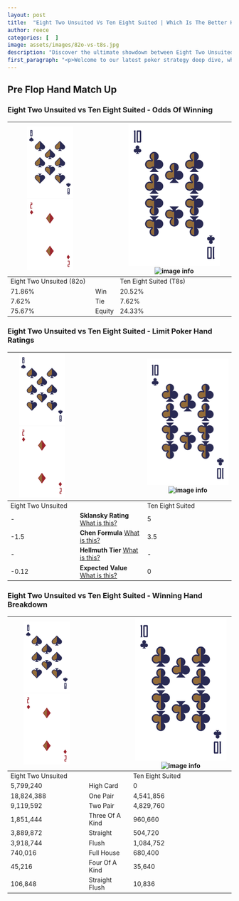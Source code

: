 ```yaml
---
layout: post
title:  "Eight Two Unsuited Vs Ten Eight Suited | Which Is The Better Hand In Poker? A Complete Guide"
author: reece
categories: [  ]
image: assets/images/82o-vs-t8s.jpg
description: "Discover the ultimate showdown between Eight Two Unsuited and Ten Eight Suited in poker! Uncover the odds, strategies, and scenarios where one hand triumphs over the other. Get ready to up your poker game with this thrilling analysis."
first_paragraph: "<p>Welcome to our latest poker strategy deep dive, where we're pitting two distinct hands against each other in a high-stakes showdown: Eight Two Unsuited vs Ten Eight Suited.</p><p>In the dynamic world of poker, every decision counts, and knowing which hand holds the upper hand is key to your success at the table.</p><p>In this article, we'll dissect these two hands, explore the scenarios where one dominates the other, and equip you with the knowledge to make strategic choices that can tip the odds in your favor.</p><p>Get ready to unravel the intriguing dynamics of these poker hands and elevate your game to new heights.</p>"
---
```




[comment]: # (sp0)

## Pre Flop Hand Match Up

<div class="table hand-ratings" markdown="1"> 



### Eight Two Unsuited vs Ten Eight Suited - Odds Of Winning


    
| ![image info](assets/images/hand1/8.png) ![image info](assets/images/hand1/2o.png) |  | ![image info](assets/images/hand2/T.png) ![image info](assets/images/hand2/8s.png) |
| -------- | -------- | -------- |
| Eight Two Unsuited (82o) |  | Ten Eight Suited (T8s) |
| 71.86% | Win | 20.52% |
| 7.62% | Tie | 7.62% |
| 75.67% | Equity | 24.33% |




[comment]: # (sp1)



### Eight Two Unsuited vs Ten Eight Suited - Limit Poker Hand Ratings


    
| ![image info](assets/images/hand1/8.png) ![image info](assets/images/hand1/2o.png) |  | ![image info](assets/images/hand2/T.png) ![image info](assets/images/hand2/8s.png) |
| -------- | -------- | -------- |
| Eight Two Unsuited |  | Ten Eight Suited |
| - | **Sklansky Rating** [What is this?](/sklansky-rating-explained) | 5 |
| -1.5 | **Chen Formula** [What is this?](/chen-formula-explained) | 3.5 |
| - | **Hellmuth Tier** [What is this?](/Hellmuth-tier-explained) | - |
| -0.12 | **Expected Value** [What is this?](/expected-value-explained) | 0 |




[comment]: # (sp2)



### Eight Two Unsuited vs Ten Eight Suited - Winning Hand Breakdown


    
| ![image info](assets/images/hand1/8.png) ![image info](assets/images/hand1/2o.png) |  | ![image info](assets/images/hand2/T.png) ![image info](assets/images/hand2/8s.png) |
| -------- | -------- | -------- |
| Eight Two Unsuited |  | Ten Eight Suited |
| 5,799,240 | High Card | 0 |
| 18,824,388 | One Pair | 4,541,856 |
| 9,119,592 | Two Pair | 4,829,760 |
| 1,851,444 | Three Of A Kind | 960,660 |
| 3,889,872 | Straight | 504,720 |
| 3,918,744 | Flush | 1,084,752 |
| 740,016 | Full House | 680,400 |
| 45,216 | Four Of A Kind | 35,640 |
| 106,848 | Straight Flush | 10,836 |




[comment]: # (sp3)



</div>

[comment]: # (sp4)



[comment]: # (sp5)

